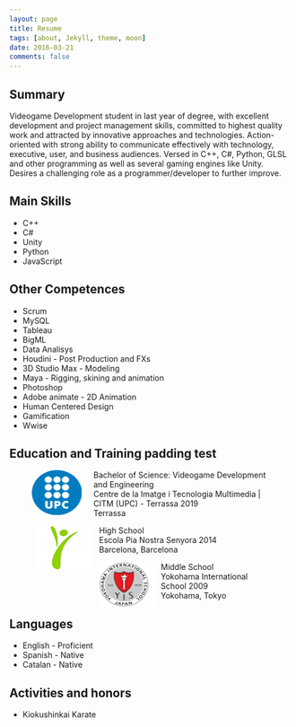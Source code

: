 ```yaml
---
layout: page
title: Resume
tags: [about, Jekyll, theme, moon]
date: 2016-03-21
comments: false
---
```


## Summary
Videogame Development student in last year of degree, with excellent development and project management skills, committed to highest quality work and attracted by innovative approaches and technologies. Action-oriented with strong ability to communicate effectively with technology, executive, user, and business audiences.
Versed in C++, C#, Python, GLSL and other programming as well as several gaming engines like Unity. Desires a challenging role as a programmer/developer to further improve.

## Main Skills
* C++
* C#
* Unity
* Python
* JavaScript

## Other Competences
* Scrum
* MySQL
* Tableau
* BigML
* Data Analisys
* Houdini - Post Production and FXs
* 3D Studio Max - Modeling
* Maya - Rigging, skining and animation
* Photoshop
* Adobe animate - 2D Animation
* Human Centered Design
* Gamification
* Wwise

## Education and Training padding test

<figure>
    <p>
    <img src="../assets/img/UPC.png" alt="" style="width:100px; height:80px; float:left; padding:0px 10px 0px 0px">
    Bachelor of Science: Videogame Development and Engineering<br />
    Centre de la Imatge i Tecnologia Multimedia | CITM (UPC) - Terrassa 2019<br />
    Terrassa<br />
    </p>   
</figure>

<figure>
    <p>
    <img src="../assets/img/PIA.png" alt="" style="width:100px; height:80px; float:left; padding:0px 10px 0px 10px">
    High School<br />
    Escola Pia Nostra Senyora 2014<br />
    Barcelona, Barcelona<br />
    </p>   
</figure>

<figure>
    <p>
    <img src="../assets/img/YIS.png" alt="" style="width:100px; height:80px; float:left; padding:0px 10px 0px 0px">
    Middle School<br />
    Yokohama International School 2009<br />
    Yokohama, Tokyo<br />
    </p>   
</figure>

## Languages
* English - Proficient
* Spanish - Native
* Catalan - Native

## Activities and honors
* Kiokushinkai Karate
